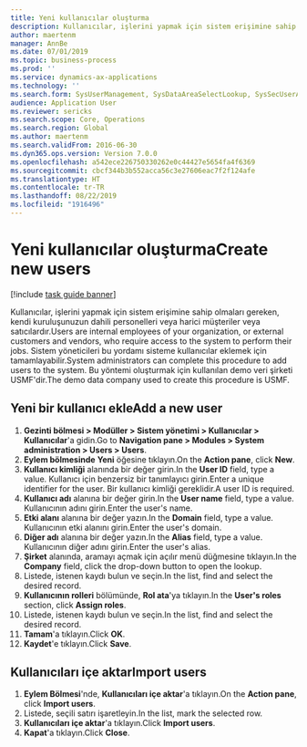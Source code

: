 ```yaml
---
title: Yeni kullanıcılar oluşturma
description: Kullanıcılar, işlerini yapmak için sistem erişimine sahip olmaları gereken, kendi kuruluşunuzun dahili personelleri veya harici müşteriler veya satıcılardır.
author: maertenm
manager: AnnBe
ms.date: 07/01/2019
ms.topic: business-process
ms.prod: ''
ms.service: dynamics-ax-applications
ms.technology: ''
ms.search.form: SysUserManagement, SysDataAreaSelectLookup, SysSecUserAddRoles, SysUserMSODSUserImport
audience: Application User
ms.reviewer: sericks
ms.search.scope: Core, Operations
ms.search.region: Global
ms.author: maertenm
ms.search.validFrom: 2016-06-30
ms.dyn365.ops.version: Version 7.0.0
ms.openlocfilehash: a542ece226750330262e0c44427e5654fa4f6369
ms.sourcegitcommit: cbcf344b3b552acca56c3e27606eac7f2f124afe
ms.translationtype: HT
ms.contentlocale: tr-TR
ms.lasthandoff: 08/22/2019
ms.locfileid: "1916496"
---
```

# <a name="create-new-users"></a><span data-ttu-id="b839d-103">Yeni kullanıcılar oluşturma</span><span class="sxs-lookup"><span data-stu-id="b839d-103">Create new users</span></span>

[!include [task guide banner](../../includes/task-guide-banner.md)]

<span data-ttu-id="b839d-104">Kullanıcılar, işlerini yapmak için sistem erişimine sahip olmaları gereken, kendi kuruluşunuzun dahili personelleri veya harici müşteriler veya satıcılardır.</span><span class="sxs-lookup"><span data-stu-id="b839d-104">Users are internal employees of your organization, or external customers and vendors, who require access to the system to perform their jobs.</span></span> <span data-ttu-id="b839d-105">Sistem yöneticileri bu yordamı sisteme kullanıcılar eklemek için tamamlayabilir.</span><span class="sxs-lookup"><span data-stu-id="b839d-105">System administrators can complete this procedure to add users to the system.</span></span> <span data-ttu-id="b839d-106">Bu yöntemi oluşturmak için kullanılan demo veri şirketi USMF'dir.</span><span class="sxs-lookup"><span data-stu-id="b839d-106">The demo data company used to create this procedure is USMF.</span></span> 


## <a name="add-a-new-user"></a><span data-ttu-id="b839d-107">Yeni bir kullanıcı ekle</span><span class="sxs-lookup"><span data-stu-id="b839d-107">Add a new user</span></span>
1. <span data-ttu-id="b839d-108">**Gezinti bölmesi > Modüller > Sistem yönetimi > Kullanıcılar > Kullanıcılar**'a gidin.</span><span class="sxs-lookup"><span data-stu-id="b839d-108">Go to **Navigation pane > Modules > System administration > Users > Users**.</span></span>
2. <span data-ttu-id="b839d-109">**Eylem bölmesinde** **Yeni** öğesine tıklayın.</span><span class="sxs-lookup"><span data-stu-id="b839d-109">On the **Action pane**, click **New**.</span></span>
3. <span data-ttu-id="b839d-110">**Kullanıcı kimliği** alanında bir değer girin.</span><span class="sxs-lookup"><span data-stu-id="b839d-110">In the **User ID** field, type a value.</span></span> <span data-ttu-id="b839d-111">Kullanıcı için benzersiz bir tanımlayıcı girin.</span><span class="sxs-lookup"><span data-stu-id="b839d-111">Enter a unique identifier for the user.</span></span> <span data-ttu-id="b839d-112">Bir kullanıcı kimliği gereklidir.</span><span class="sxs-lookup"><span data-stu-id="b839d-112">A user ID is required.</span></span>  
4. <span data-ttu-id="b839d-113">**Kullanıcı adı** alanına bir değer girin.</span><span class="sxs-lookup"><span data-stu-id="b839d-113">In the **User name** field, type a value.</span></span> <span data-ttu-id="b839d-114">Kullanıcının adını girin.</span><span class="sxs-lookup"><span data-stu-id="b839d-114">Enter the user's name.</span></span>  
5. <span data-ttu-id="b839d-115">**Etki alanı** alanına bir değer yazın.</span><span class="sxs-lookup"><span data-stu-id="b839d-115">In the **Domain** field, type a value.</span></span> <span data-ttu-id="b839d-116">Kullanıcının etki alanını girin.</span><span class="sxs-lookup"><span data-stu-id="b839d-116">Enter the user's domain.</span></span>  
6. <span data-ttu-id="b839d-117">**Diğer adı** alanına bir değer yazın.</span><span class="sxs-lookup"><span data-stu-id="b839d-117">In the **Alias** field, type a value.</span></span> <span data-ttu-id="b839d-118">Kullanıcının diğer adını girin.</span><span class="sxs-lookup"><span data-stu-id="b839d-118">Enter the user's alias.</span></span>  
7. <span data-ttu-id="b839d-119">**Şirket** alanında, aramayı açmak için açılır menü düğmesine tıklayın.</span><span class="sxs-lookup"><span data-stu-id="b839d-119">In the **Company** field, click the drop-down button to open the lookup.</span></span>
8. <span data-ttu-id="b839d-120">Listede, istenen kaydı bulun ve seçin.</span><span class="sxs-lookup"><span data-stu-id="b839d-120">In the list, find and select the desired record.</span></span> 
9. <span data-ttu-id="b839d-121">**Kullanıcının rolleri** bölümünde, **Rol ata**'ya tıklayın.</span><span class="sxs-lookup"><span data-stu-id="b839d-121">In the **User's roles** section, click **Assign roles**.</span></span>
10. <span data-ttu-id="b839d-122">Listede, istenen kaydı bulun ve seçin.</span><span class="sxs-lookup"><span data-stu-id="b839d-122">In the list, find and select the desired record.</span></span>
11. <span data-ttu-id="b839d-123">**Tamam**'a tıklayın.</span><span class="sxs-lookup"><span data-stu-id="b839d-123">Click **OK**.</span></span>
12. <span data-ttu-id="b839d-124">**Kaydet**'e tıklayın.</span><span class="sxs-lookup"><span data-stu-id="b839d-124">Click **Save**.</span></span>

## <a name="import-users"></a><span data-ttu-id="b839d-125">Kullanıcıları içe aktar</span><span class="sxs-lookup"><span data-stu-id="b839d-125">Import users</span></span>
1. <span data-ttu-id="b839d-126">**Eylem Bölmesi**'nde, **Kullanıcıları içe aktar**'a tıklayın.</span><span class="sxs-lookup"><span data-stu-id="b839d-126">On the **Action pane**, click **Import users**.</span></span>
2. <span data-ttu-id="b839d-127">Listede, seçili satırı işaretleyin.</span><span class="sxs-lookup"><span data-stu-id="b839d-127">In the list, mark the selected row.</span></span>
3. <span data-ttu-id="b839d-128">**Kullanıcıları içe aktar**'a tıklayın.</span><span class="sxs-lookup"><span data-stu-id="b839d-128">Click **Import users**.</span></span>
4. <span data-ttu-id="b839d-129">**Kapat**'a tıklayın.</span><span class="sxs-lookup"><span data-stu-id="b839d-129">Click **Close**.</span></span>

